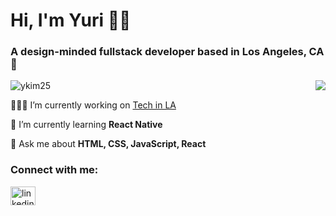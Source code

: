 <h1 align="left">Hi, I'm Yuri ✌🏼</h1>
<h3 align="left">A design-minded fullstack developer based in Los Angeles, CA 🌴</h3>
<img align="right" src="https://steamuserimages-a.akamaihd.net/ugc/1631947648964785474/81CBA15178466DD47195A239232202E78987B714/?imw=637&imh=358&ima=fit&impolicy=Letterbox&imcolor=%23000000&letterbox=true"></img>

<p align="left"> <img src="https://komarev.com/ghpvc/?username=ykim25&label=Profile%20views&color=0e75b6&style=flat" alt="ykim25" /> </p>

👩🏻‍💻 I’m currently working on [Tech in LA](https://www.techinla.org/)

🌱 I’m currently learning **React Native**

💬 Ask me about **HTML, CSS, JavaScript, React**

<h3 align="left">Connect with me:</h3>
<p align="left">
<a href="https://linkedin.com/in/linkedin.com/in/kim-yuri" target="blank"><img align="center" src="https://raw.githubusercontent.com/rahuldkjain/github-profile-readme-generator/master/src/images/icons/Social/linked-in-alt.svg" alt="linkedin.com/in/kim-yuri" height="30" width="40" /></a>
</p>

